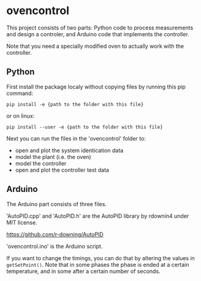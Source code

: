 # ovencontrol

This project consists of two parts: Python code to process measurements and design a controler, and Arduino code that implements the controller.

Note that you need a specially modified oven to actually work with the controller.


## Python
First install the package localy without copying files by running this pip command:

`pip install -e {path to the folder with this file}`

or on linux:

`pip install --user -e {path to the folder with this file}`

Next you can run the files in the 'ovencontrol' folder to:

- open and plot the system identication data
- model the plant (i.e. the oven)
- model the controller
- open and plot the controller test data


## Arduino

The Arduino part consists of three files. 

'AutoPID.cpp' and 'AutoPID.h' are the AutoPID library by rdownin4 under MIT license.

https://github.com/r-downing/AutoPID

'ovencontrol.ino' is the Arduino script.

If you want to change the timings, you can do that by altering the values in `getSetPoint()`. Note that in some phases the phase is ended at a certain temperature, and in some after a certain number of seconds. 

